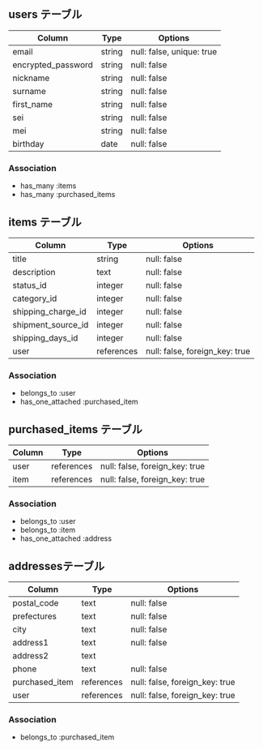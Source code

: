 ## users テーブル

| Column                | Type   | Options                    |
| ----------------------| ------ | -----------                |
| email                 | string | null: false, unique: true  |
| encrypted_password    | string | null: false                |
| nickname              | string | null: false                |
| surname               | string | null: false                |
| first_name            | string | null: false                |
| sei                   | string | null: false                |
| mei                   | string | null: false                |
| birthday              | date   | null: false                |

### Association

- has_many :items
- has_many :purchased_items

## items テーブル

| Column                   | Type       | Options                       |
| -------------------------| ---------- | ----------------------------- |
| title                    | string     | null: false                   |
| description              | text       | null: false                   |
| status_id                | integer    | null: false                   | 
| category_id              | integer    | null: false                   |             
| shipping_charge_id       | integer    | null: false                   |            
| shipment_source_id       | integer    | null: false                   |             
| shipping_days_id         | integer    | null: false                   |             
| user                     | references |null: false, foreign_key: true |      

### Association

- belongs_to :user
- has_one_attached :purchased_item

## purchased_items テーブル

| Column                | Type       | Options                        |
| --------------------- | ---------- | ------------------------------ |
| user                  | references | null: false, foreign_key: true |    
| item                  | references | null: false, foreign_key: true |    

### Association

- belongs_to :user
- belongs_to :item
- has_one_attached :address

## addressesテーブル

| Column          | Type       | Options                      |
| --------------- | ---------- | -----------                  |
| postal_code     | text       | null: false                  |
| prefectures     | text       | null: false                  |
| city            | text       | null: false                  |
| address1        | text       | null: false                  |
| address2        | text       |                              |
| phone           | text       | null: false                  |            
| purchased_item  | references | null: false, foreign_key: true |        
| user            | references | null: false, foreign_key: true |        


### Association
- belongs_to :purchased_item